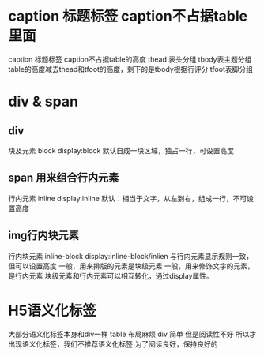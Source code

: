 #  caption 标题标签 caption不占据table里面
caption 标题标签 caption不占据table的高度
thead 表头分组
tbody表主题分组 table的高度减去thead和tfoot的高度，剩下的是tbody根据行评分
tfoot表脚分组
# div & span
## div 
块及元素 block
display:block
默认自成一块区域，独占一行，可设置高度
## span 用来组合行内元素
行内元素 inline 
display:inline
默认：相当于文字，从左到右，组成一行，不可设置高度
## img行内块元素
 行内块元素 inline-block
 display:inline-block/inlien
 与行内元素显示规则一致，但可以设置高度
 一般，用来排版的元素是块级元素
 一般，用来修饰文字的元素，是行内元素
 块级元素和行内元素可以相互转化，通过display属性。
 # H5语义化标签
 大部分语义化标签本身和div一样
 table 布局麻烦
 div 简单 但是阅读性不好
 所以才出现语义化标签，我们不推荐语义化标签
 为了阅读良好，保持良好的